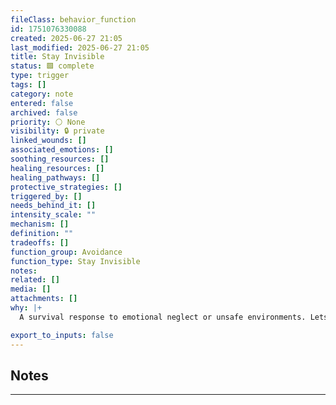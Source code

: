 ```yaml
---
fileClass: behavior_function
id: 1751076330088
created: 2025-06-27 21:05
last_modified: 2025-06-27 21:05
title: Stay Invisible
status: 🟩 complete
type: trigger
tags: []
category: note
entered: false
archived: false
priority: ⚪ None
visibility: 🔒 private
linked_wounds: []
associated_emotions: []
soothing_resources: []
healing_resources: []
healing_pathways: []
protective_strategies: []
triggered_by: []
needs_behind_it: []
intensity_scale: ""
mechanism: []
definition: ""
tradeoffs: []
function_group: Avoidance
function_type: Stay Invisible
notes: 
related: []
media: []
attachments: []
why: |+
  A survival response to emotional neglect or unsafe environments. Lets someone “fly under the radar” to avoid conflict or scrutiny.

export_to_inputs: false
---
```


## Notes
---


